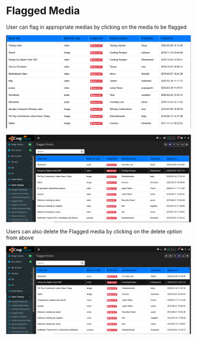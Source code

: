 # Flagged Media

User can flag in appropriate medias by clicking on the media to be flagged

![](../.gitbook/assets/image%20%2843%29.png)



![](../.gitbook/assets/image%20%28152%29.png)

Users can also delete the Flagged media by clicking on the delete option from above 

![](../.gitbook/assets/image%20%2873%29.png)

